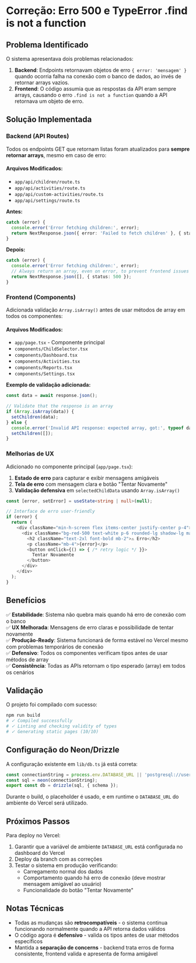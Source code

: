 # Correção: Erro 500 e TypeError .find is not a function

## Problema Identificado

O sistema apresentava dois problemas relacionados:

1. **Backend**: Endpoints retornavam objetos de erro `{ error: 'mensagem' }` quando ocorria falha na conexão com o banco de dados, ao invés de retornar arrays vazios.
2. **Frontend**: O código assumia que as respostas da API eram sempre arrays, causando o erro `.find is not a function` quando a API retornava um objeto de erro.

## Solução Implementada

### Backend (API Routes)

Todos os endpoints GET que retornam listas foram atualizados para **sempre retornar arrays**, mesmo em caso de erro:

#### Arquivos Modificados:
- `app/api/children/route.ts`
- `app/api/activities/route.ts`
- `app/api/custom-activities/route.ts`
- `app/api/settings/route.ts`

**Antes:**
```typescript
catch (error) {
  console.error('Error fetching children:', error);
  return NextResponse.json({ error: 'Failed to fetch children' }, { status: 500 });
}
```

**Depois:**
```typescript
catch (error) {
  console.error('Error fetching children:', error);
  // Always return an array, even on error, to prevent frontend issues
  return NextResponse.json([], { status: 500 });
}
```

### Frontend (Components)

Adicionada validação `Array.isArray()` antes de usar métodos de array em todos os componentes:

#### Arquivos Modificados:
- `app/page.tsx` - Componente principal
- `components/ChildSelector.tsx`
- `components/Dashboard.tsx`
- `components/Activities.tsx`
- `components/Reports.tsx`
- `components/Settings.tsx`

**Exemplo de validação adicionada:**
```typescript
const data = await response.json();

// Validate that the response is an array
if (Array.isArray(data)) {
  setChildren(data);
} else {
  console.error('Invalid API response: expected array, got:', typeof data);
  setChildren([]);
}
```

### Melhorias de UX

Adicionado no componente principal (`app/page.tsx`):

1. **Estado de erro** para capturar e exibir mensagens amigáveis
2. **Tela de erro** com mensagem clara e botão "Tentar Novamente"
3. **Validação defensiva** em `selectedChildData` usando `Array.isArray()`

```typescript
const [error, setError] = useState<string | null>(null);

// Interface de erro user-friendly
if (error) {
  return (
    <div className="min-h-screen flex items-center justify-center p-4">
      <div className="bg-red-500 text-white p-6 rounded-lg shadow-lg max-w-md">
        <h2 className="text-2xl font-bold mb-2">⚠️ Erro</h2>
        <p className="mb-4">{error}</p>
        <button onClick={() => { /* retry logic */ }}>
          Tentar Novamente
        </button>
      </div>
    </div>
  );
}
```

## Benefícios

✅ **Estabilidade**: Sistema não quebra mais quando há erro de conexão com o banco  
✅ **UX Melhorada**: Mensagens de erro claras e possibilidade de tentar novamente  
✅ **Produção-Ready**: Sistema funcionará de forma estável no Vercel mesmo com problemas temporários de conexão  
✅ **Defensivo**: Todos os componentes verificam tipos antes de usar métodos de array  
✅ **Consistência**: Todas as APIs retornam o tipo esperado (array) em todos os cenários  

## Validação

O projeto foi compilado com sucesso:
```bash
npm run build
# ✓ Compiled successfully
# ✓ Linting and checking validity of types
# ✓ Generating static pages (10/10)
```

## Configuração do Neon/Drizzle

A configuração existente em `lib/db.ts` já está correta:

```typescript
const connectionString = process.env.DATABASE_URL || 'postgresql://user:pass@localhost/db';
const sql = neon(connectionString);
export const db = drizzle(sql, { schema });
```

Durante o build, o placeholder é usado, e em runtime o `DATABASE_URL` do ambiente do Vercel será utilizado.

## Próximos Passos

Para deploy no Vercel:

1. Garantir que a variável de ambiente `DATABASE_URL` está configurada no dashboard do Vercel
2. Deploy da branch com as correções
3. Testar o sistema em produção verificando:
   - Carregamento normal dos dados
   - Comportamento quando há erro de conexão (deve mostrar mensagem amigável ao usuário)
   - Funcionalidade do botão "Tentar Novamente"

## Notas Técnicas

- Todas as mudanças são **retrocompatíveis** - o sistema continua funcionando normalmente quando a API retorna dados válidos
- O código agora é **defensivo** - valida os tipos antes de usar métodos específicos
- Mantida a **separação de concerns** - backend trata erros de forma consistente, frontend valida e apresenta de forma amigável
